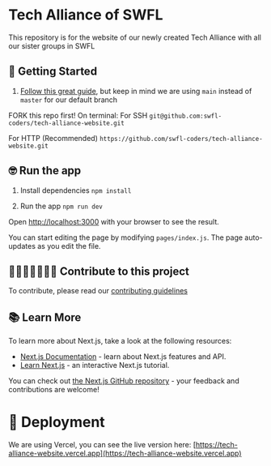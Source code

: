 # Tech Alliance of SWFL

This repository is for the website of our newly created Tech Alliance with all our sister groups in SWFL
## 🚀 Getting Started

1. [Follow this great guide](https://gist.github.com/Chaser324/ce0505fbed06b947d962), but keep in mind we are using `main` instead of `master` for our default branch

  FORK this repo first!
   On terminal:
   For SSH
   `git@github.com:swfl-coders/tech-alliance-website.git`

   For HTTP (Recommended)
   `https://github.com/swfl-coders/tech-alliance-website.git`

## 🤓 Run the app

1. Install dependencies `npm install`

2. Run the app `npm run dev`

Open [http://localhost:3000](http://localhost:3000) with your browser to see the result.

You can start editing the page by modifying `pages/index.js`. The page auto-updates as you edit the file.

## 👩🏻‍💻✨👨🏻‍💻 Contribute to this project

To contribute, please read our [contributing guidelines](CONTRIBUTE.md)

## 📚 Learn More

To learn more about Next.js, take a look at the following resources:

- [Next.js Documentation](https://nextjs.org/docs) - learn about Next.js features and API.
- [Learn Next.js](https://nextjs.org/learn) - an interactive Next.js tutorial.

You can check out [the Next.js GitHub repository](https://github.com/vercel/next.js/) - your feedback and contributions are welcome!
# 🚀 Deployment

We are using Vercel, you can see the live version here:
[https://tech-alliance-website.vercel.app](https://tech-alliance-website.vercel.app)